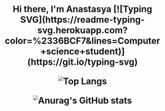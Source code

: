 <h1 align="center">Hi there, I'm Anastasya 
[![Typing SVG](https://readme-typing-svg.herokuapp.com?color=%2336BCF7&lines=Computer+science+student)](https://git.io/typing-svg)
  
  ![Top Langs](https://github-readme-stats.vercel.app/api/top-langs/?username=anasty223)
  
  ![Anurag's GitHub stats](https://github-readme-stats.vercel.app/api?username=anasty223)
  
<!--   ![Ashutosh's github activity graph](https://activity-graph.herokuapp.com/graph?username=anasty223) -->

